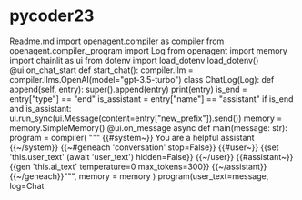 # pycoder23
Readme.md
import openagent.compiler as compiler from openagent.compiler._program import Log from openagent import memory import chainlit as ui from dotenv import load_dotenv load_dotenv() @ui.on_chat_start def start_chat(): compiler.llm = compiler.llms.OpenAI(model="gpt-3.5-turbo") class ChatLog(Log): def append(self, entry): super().append(entry) print(entry) is_end = entry["type"] == "end" is_assistant = entry["name"] == "assistant" if is_end and is_assistant: ui.run_sync(ui.Message(content=entry["new_prefix"]).send()) memory = memory.SimpleMemory() @ui.on_message async def main(message: str): program = compiler( """ {{#system~}} You are a helpful assistant {{~/system}} {{~#geneach 'conversation' stop=False}} {{#user~}} {{set 'this.user_text' (await 'user_text') hidden=False}} {{~/user}} {{#assistant~}} {{gen 'this.ai_text' temperature=0 max_tokens=300}} {{~/assistant}} {{~/geneach}}""", memory = memory ) program(user_text=message, log=Chat
